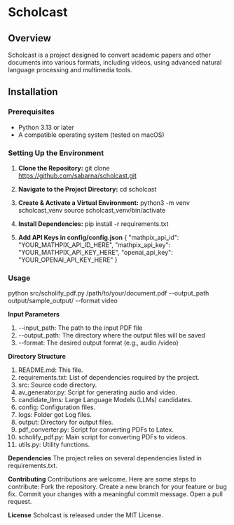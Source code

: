 
# Scholcast

## Overview
Scholcast is a project designed to convert academic papers and other documents into various formats, including videos, using advanced natural language processing and multimedia tools.

## Installation

### Prerequisites
- Python 3.13 or later
- A compatible operating system (tested on macOS)

### Setting Up the Environment

1. **Clone the Repository:**
   git clone https://github.com/sabarna/scholcast.git

2. **Navigate to the Project Directory:**
    cd scholcast
3. **Create & Activate a Virtual Environment:**
    python3 -m venv scholcast_venv
    source scholcast_venv/bin/activate
4. **Install Dependencies:**
    pip install -r requirements.txt
5. **Add API Keys in config/config.json**
{
    "mathpix_api_id": "YOUR_MATHPIX_API_ID_HERE",
    "mathpix_api_key": "YOUR_MATHPIX_API_KEY_HERE",
    "openai_api_key": "YOUR_OPENAI_API_KEY_HERE"
}

     

### Usage
python src/scholify_pdf.py /path/to/your/document.pdf --output_path output/sample_output/ --format video

**Input Parameters**
1. --input_path: The path to the input PDF file
2. --output_path: The directory where the output files will be saved
3. --format: The desired output format (e.g., audio /video)

**Directory Structure**
   1. README.md: This file.
   2. requirements.txt: List of dependencies required by the project.
   3. src: Source code directory.
   4. av_generator.py: Script for generating audio and video.
   5. candidate_llms: Large Language Models (LLMs) candidates.
   6. config: Configuration files.
   7. logs: Folder got Log files.
   8. output: Directory for output files.
   9. pdf_converter.py: Script for converting PDFs to Latex.
   10. scholify_pdf.py: Main script for converting PDFs to videos.
   11. utils.py: Utility functions.

**Dependencies**
The project relies on several dependencies listed in requirements.txt.

**Contributing**
Contributions are welcome. Here are some steps to contribute:
Fork the repository.
Create a new branch for your feature or bug fix.
Commit your changes with a meaningful commit message.
Open a pull request.

**License**
Scholcast is released under the MIT License.
